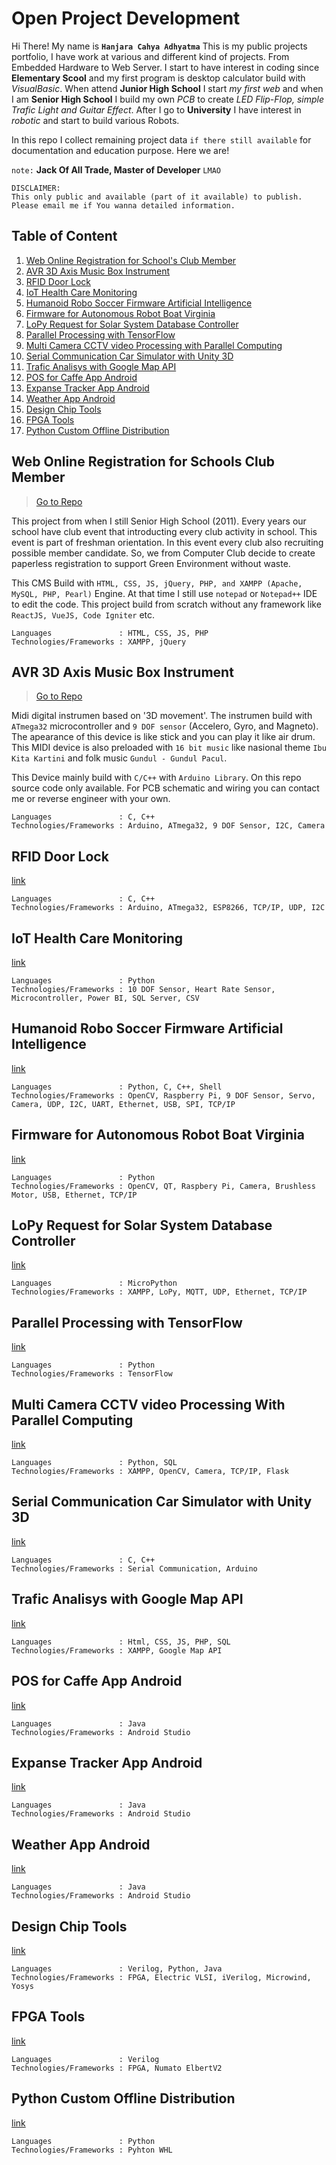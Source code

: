 # Open Project Development

Hi There! My name is **`Hanjara Cahya Adhyatma`** This is my public projects portfolio, I have work at various and different kind of projects. From Embedded Hardware to Web Server. I start to have interest in coding since **Elementary Scool** and my first program is desktop calculator build with _VisualBasic_. When attend **Junior High School** I start _my first web_ and when I am **Senior High School** I build my own _PCB_ to create _LED Flip-Flop, simple Trafic Light and Guitar Effect_. After I go to **University** I have interest in _robotic_ and start to build various Robots.

In this repo I collect remaining project data `if there still available` for documentation and education purpose. Here we are!

`note:` **Jack Of All Trade, Master of Developer** `LMAO`

```
DISCLAIMER:
This only public and available (part of it available) to publish.
Please email me if You wanna detailed information.
```

## Table of Content

1. [Web Online Registration for School's Club Member](#web-online-registration-for-schools-club-member)
2. [AVR 3D Axis Music Box Instrument](#avr-3d-axis-music-box-instrument)
3. [RFID Door Lock](#rfid-door-lock)
4. [IoT Health Care Monitoring](#iot-health-care-monitoring)
5. [Humanoid Robo Soccer Firmware Artificial Intelligence](#humanoid-robo-soccer-firmware-artificial-intelligence)
6. [Firmware for Autonomous Robot Boat Virginia](#firmware-for-autonomous-robot-boat-virginia)
7. [LoPy Request for Solar System Database Controller](#lopy-request-for-solar-system-database-controller)
8. [Parallel Processing with TensorFlow](#parallel-processing-with-tensorflow)
9. [Multi Camera CCTV video Processing with Parallel Computing](#multi-camera-cctv-video-processing-with-parallel-computing)
10. [Serial Communication Car Simulator with Unity 3D](#serial-communication-car-simulator-with-unity-3d)
11. [Trafic Analisys with Google Map API](#trafic-analisys-with-google-map-api)
12. [POS for Caffe App Android](#pos-for-caffe-app-android)
13. [Expanse Tracker App Android](#expanse-tracker-app-android)
14. [Weather App Android](#weather-app-android)
15. [Design Chip Tools](#design-chip-tools)
16. [FPGA Tools](#fpga-tools)
17. [Python Custom Offline Distribution](#python-custom-offline-distribution)

## Web Online Registration for Schools Club Member 
> [Go to Repo](https://github.com/mashanz/pendaftaran-online-ekskul)

This project from when I still Senior High School (2011). Every years our school have club event that introducting every club activity in school. This event is part of freshman orientation. In this event every club also recruiting possible member candidate. So, we from Computer Club decide to create paperless registration to support Green Environment without waste.

This CMS Build with `HTML, CSS, JS, jQuery, PHP, and XAMPP (Apache, MySQL, PHP, Pearl)` Engine. At that time I still use `notepad` or `Notepad++` IDE to edit the code. This project build from scratch without any framework like `ReactJS, VueJS, Code Igniter` etc.

```
Languages               : HTML, CSS, JS, PHP
Technologies/Frameworks : XAMPP, jQuery
```

## AVR 3D Axis Music Box Instrument
> [Go to Repo](https://github.com/mashanz/AVR-3D-Axis-Music-Box-Instrument)

Midi digital instrumen based on '3D movement'. The instrumen build with `ATmega32` microcontroller and `9 DOF sensor` (Accelero, Gyro, and Magneto). The apearance of this device is like stick and you can play it like air drum. This MIDI device is also preloaded with `16 bit music` like nasional theme `Ibu Kita Kartini` and folk music `Gundul - Gundul Pacul`.

This Device mainly build with `C/C++` with `Arduino Library`. On this repo source code only available. For PCB schematic and wiring you can contact me or reverse engineer with your own.

```
Languages               : C, C++
Technologies/Frameworks : Arduino, ATmega32, 9 DOF Sensor, I2C, Camera
```

## RFID Door Lock
[link](https://github.com/mashanz/rfid-doorlock)

```
Languages               : C, C++
Technologies/Frameworks : Arduino, ATmega32, ESP8266, TCP/IP, UDP, I2C
```

## IoT Health Care Monitoring
[link](https://github.com/mashanz/Fujitsu-Health-Care)

```
Languages               : Python
Technologies/Frameworks : 10 DOF Sensor, Heart Rate Sensor, Microcontroller, Power BI, SQL Server, CSV
```

## Humanoid Robo Soccer Firmware Artificial Intelligence
[link](https://github.com/mashanz/ELPISTOLERRO)

```
Languages               : Python, C, C++, Shell
Technologies/Frameworks : OpenCV, Raspberry Pi, 9 DOF Sensor, Servo, Camera, UDP, I2C, UART, Ethernet, USB, SPI, TCP/IP
```

## Firmware for Autonomous Robot Boat Virginia
[link](https://github.com/mashanz/Dewantara-Robo-Boat-Virginia)

```
Languages               : Python
Technologies/Frameworks : OpenCV, QT, Raspbery Pi, Camera, Brushless Motor, USB, Ethernet, TCP/IP
```

## LoPy Request for Solar System Database Controller
[link](https://github.com/mashanz/Solar-Sel-Controller-LoPy)

```
Languages               : MicroPython
Technologies/Frameworks : XAMPP, LoPy, MQTT, UDP, Ethernet, TCP/IP
```

## Parallel Processing with TensorFlow
[link](https://github.com/mashanz/Paralel-Calculating-with-Tensor-Flow)

```
Languages               : Python
Technologies/Frameworks : TensorFlow
```

## Multi Camera CCTV video Processing With Parallel Computing
[link](https://github.com/mashanz/multi-cam-template)

```
Languages               : Python, SQL
Technologies/Frameworks : XAMPP, OpenCV, Camera, TCP/IP, Flask
```

## Serial Communication Car Simulator with Unity 3D
[link](https://github.com/mashanz/Serial-Comm-Car-Simulator-with-Unity-3D)

```
Languages               : C, C++
Technologies/Frameworks : Serial Communication, Arduino
```

## Trafic Analisys with Google Map API
[link](https://github.com/mashanz/Trafic-Analisys-with-Google-API)

```
Languages               : Html, CSS, JS, PHP, SQL
Technologies/Frameworks : XAMPP, Google Map API
```

## POS for Caffe App Android
[link](https://github.com/mashanz/CaffeIn)

```
Languages               : Java
Technologies/Frameworks : Android Studio
```

## Expanse Tracker App Android
[link](https://github.com/mashanz/ETR)

```
Languages               : Java
Technologies/Frameworks : Android Studio
```

## Weather App Android
[link](https://github.com/mashanz/NgiraNgiraCuaca)

```
Languages               : Java
Technologies/Frameworks : Android Studio
```

## Design Chip Tools
[link](https://github.com/mashanz/Design-Chip-Tools)

```
Languages               : Verilog, Python, Java
Technologies/Frameworks : FPGA, Electric VLSI, iVerilog, Microwind, Yosys
```

## FPGA Tools
[link](https://github.com/mashanz/FPGA-Tools-Firmware-ElberV2)

```
Languages               : Verilog
Technologies/Frameworks : FPGA, Numato ElbertV2
```

## Python Custom Offline Distribution
[link](https://github.com/mashanz/python_self_dist)

```
Languages               : Python
Technologies/Frameworks : Pyhton WHL
```
